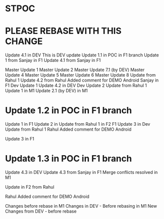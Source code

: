 # STPOC

# PLEASE REBASE WITH THIS CHANGE

Update 4.1 in DEV
This is DEV update
Update 1.1 in POC in F1 branch
Update 1 from Sanjay in F1
Update 4.1 from Sanjay in F1

Master Update 1
Master Update 2
Master Update 7.1 (by DEV)
Master Update 4
Master Update 5
Master Update 6
Master Update 8
Update from Rahul 1
Update 4.2 from Rahul Added comment for DEMO Android Sanjay in F1
Dev Update 1
Update 4.2 in DEV
Dev Update 2
Update from Rahul 1
Update 1 in M1
Update 2.1 (by DEV) in M1
# Update 1.2 in POC in F1 branch
Update 1 in F1
Update 2 in Update from Rahul 1 in F2 F1
Update 3 in Dev
Update from Rahul 1
Rahul Added comment for DEMO Android

Update 3 in F1
# Update 1.3 in POC in F1 branch


Update 4.3 in DEV
Update 4.3 from Sanjay in F1
Merge conflicts resolved in M1

Update in F2 from Rahul

Rahul Added comment for DEMO Android

Changes before rebase in M1
Changes in DEV - Before rebasing in M1
New Changes from DEV - before rebase